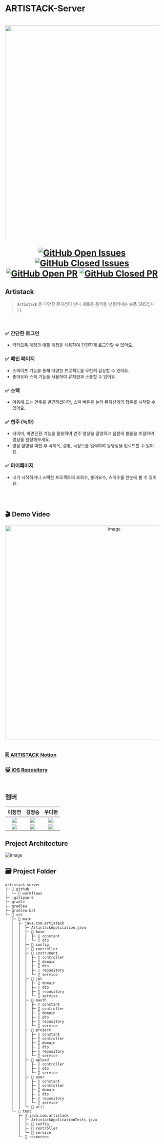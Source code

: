 # ARTISTACK-Server

<h1 align="center">

<img src="https://raw.githubusercontent.com/umc-artistack/artistack-server/main/readme/logo.png" width=700/>

<div align="center">

[![GitHub Open Issues](https://img.shields.io/github/issues-raw/umc-artistack/artistack-server?color=green)](https://github.com/umc-artistack/artistack-server/issues)
[![GitHub Closed Issues](https://img.shields.io/github/issues-closed-raw/umc-artistack/artistack-server?color=red)](https://github.com/umc-artistack/artistack-server/issues?q=is%3Aissue+is%3Aclosed)
[![GitHub Open PR](https://img.shields.io/github/issues-pr-raw/umc-artistack/artistack-server?color=green)](https://github.com/umc-artistack/artistack-server/pulls)
[![GitHub Closed PR](https://img.shields.io/github/issues-pr-closed-raw/umc-artistack/artistack-server?color=red)](https://github.com/umc-artistack/artistack-server/pulls?q=is%3Apr+is%3Aclosed)

</div>

</h1>


## Artistack

>**`Artistack`** 은 다양한 뮤지션이 만나 새로운 음악을 만들어내는 숏폼 SNS입니다.

<br/>

### ✅ 간단한 로그인
- 카카오톡 계정과 애플 계정을 사용하여 간편하게 로그인할 수 있어요.

### ✅ 메인 페이지
- 스와이프 기능을 통해 다양한 프로젝트를 무한히 감상할 수 있어요.
 - 좋아요와 스택 기능을 사용하여 뮤지션과 소통할 수 있어요.

### ✅ 스택
- 마음에 드는 연주를 발견하셨다면, 스택 버튼을 눌러 뮤지션과의 협주를 시작할 수 있어요.

### ✅ 협주 (녹화)
- 타이머, 화면전환 기능을 활용하여 연주 영상을 촬영하고 음원의 볼륨을 조절하여 영상을 완성해보세요.
- 영상 촬영을 마친 후 곡제목, 설명, 곡정보를 입력하여 동영상을 업로드할 수 있어요.

### ✅ 마이페이지
- 내가 시작하거나 스택한 프로젝트의 조회수, 좋아요수, 스택수를 한눈에 볼 수 있어요.

<br>
<br>

## 🎬 Demo Video
<div align=center>
<a href="https://www.youtube.com/watch?v=Nnv-BlhFHlY"><img width="700" alt="image" src="https://user-images.githubusercontent.com/54897403/209075719-91ae831e-3b4a-47c2-82b0-9264915dc196.png"></a>
</div>

<br>

### [🗒️ ARTISTACK Notion](https://www.notion.so/ARTISTACK-ae9600707aff4304872610760b0e3411)

### [😺 iOS Repository](https://github.com/umc-artistack/artistack-client)

<br>

## 멤버
| **이정연** |  **김명승** |  **우다현**  |
| :-------------------------------------------------------:| :-------------------------------------------------------: | :-------------------------------------------------------: |
| ![](https://avatars.githubusercontent.com/u/65899774?v=4) | ![](https://avatars.githubusercontent.com/u/54897403?v=4) |  ![](https://avatars.githubusercontent.com/u/60066586?v=4) | ![](https://avatars.githubusercontent.com/u/60066586?v=4) |
|      <a href="https://github.com/leeeeeyeon"><img src="https://img.shields.io/badge/leeeeeyeon-655ced?style=social&logo=github"/></a>       | <a href="https://github.com/mskim9967"><img src="https://img.shields.io/badge/mskim9967-655ced?style=social&logo=github"/></a>          |     <a href="https://github.com/DahyeonWoo"><img src="https://img.shields.io/badge/DahyeonWoo-655ced?style=social&logo=github"/></a>      |


## Project Architecture
![image](https://user-images.githubusercontent.com/54897403/209074574-9083de13-002a-461c-8249-6b1b49bc7539.png)


## 🗃 Project Folder

```
artistack-server
├─ 📁.github
│  └─ 📁 workflows
├─ .gitignore
├─ gradle
├─ gradlew
├─ gradlew.bat
└─ 📁 src
   ├─ 📁 main
   │  ├─ java.com.artistack
   │  │  ├─ ArtistackApplication.java
   │  │  ├─ 📁 base
   │  │  │  ├─ 📁 constant
   │  │  │  └─ 📁 dto
   │  │  ├─ 📁 config
   │  │  ├─ 📁 controller
   │  │  ├─ 📁 instrument
   │  │  │  ├─ 📁 controller
   │  │  │  ├─ 📁 domain
   │  │  │  ├─ 📁 dto
   │  │  │  ├─ 📁 repository
   │  │  │  └─ 📁 service
   │  │  ├─ 📁 jwt
   │  │  │  ├─ 📁 domain
   │  │  │  ├─ 📁 dto
   │  │  │  ├─ 📁 repository
   │  │  │  └─ 📁 service
   │  │  ├─ 📁 oauth
   │  │  │  ├─ 📁 constant
   │  │  │  ├─ 📁 controller
   │  │  │  ├─ 📁 domain
   │  │  │  ├─ 📁 dto
   │  │  │  ├─ 📁 repository
   │  │  │  └─ 📁 service
   │  │  ├─ 📁 project
   │  │  │  ├─ 📁 constant
   │  │  │  ├─ 📁 controller
   │  │  │  ├─ 📁 domain
   │  │  │  ├─ 📁 dto
   │  │  │  ├─ 📁 repository
   │  │  │  └─ 📁 service
   │  │  ├─ 📁 upload
   │  │  │  ├─ 📁 controller
   │  │  │  ├─ 📁 dto
   │  │  │  └─ 📁 service
   │  │  ├─ 📁 user
   │  │  │  ├─ 📁 constant
   │  │  │  ├─ 📁 controller
   │  │  │  ├─ 📁 domain
   │  │  │  ├─ 📁 dto
   │  │  │  ├─ 📁 repository
   │  │  │  └─ 📁 service
   │  │  └─ 📁 util
   └─ 📁 test
      ├─ 📁 java.com.artistack
      │  ├─ ArtistackApplicationTests.java
      │  ├─ 📁 config
      │  ├─ 📁 controller
      │  └─ 📁 service
      └─ 📁 resources
```

